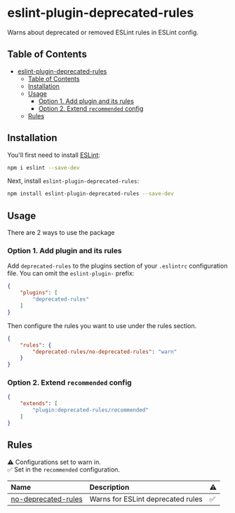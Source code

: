 # eslint-plugin-deprecated-rules

Warns about deprecated or removed ESLint rules in ESLint config.

## Table of Contents

- [eslint-plugin-deprecated-rules](#eslint-plugin-deprecated-rules)
  - [Table of Contents](#table-of-contents)
  - [Installation](#installation)
  - [Usage](#usage)
    - [Option 1. Add plugin and its rules](#option-1-add-plugin-and-its-rules)
    - [Option 2. Extend `recommended` config](#option-2-extend-recommended-config)
  - [Rules](#rules)

## Installation

You'll first need to install [ESLint](https://eslint.org/):

```sh
npm i eslint --save-dev
```

Next, install `eslint-plugin-deprecated-rules`:

```sh
npm install eslint-plugin-deprecated-rules --save-dev
```

## Usage

There are 2 ways to use the package

### Option 1. Add plugin and its rules

Add `deprecated-rules` to the plugins section of your `.eslintrc` configuration file. You can omit the `eslint-plugin-` prefix:

```json
{
    "plugins": [
        "deprecated-rules"
    ]
}
```

Then configure the rules you want to use under the rules section.

```json
{
    "rules": {
        "deprecated-rules/no-deprecated-rules": "warn"
    }
}
```

### Option 2. Extend `recommended` config

```json
{
    "extends": [
        "plugin:deprecated-rules/recommended"
    ]
}
```

## Rules

<!-- begin auto-generated rules list -->

⚠️ Configurations set to warn in.\
✅ Set in the `recommended` configuration.

| Name                                                     | Description                       | ⚠️ |
| :------------------------------------------------------- | :-------------------------------- | :- |
| [no-deprecated-rules](docs/rules/no-deprecated-rules.md) | Warns for ESLint deprecated rules | ✅  |

<!-- end auto-generated rules list -->
